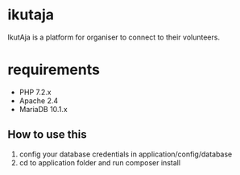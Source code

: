 # ikutaja
IkutAja is a platform for organiser to connect to their volunteers.

# requirements
* PHP 7.2.x
* Apache 2.4
* MariaDB 10.1.x

## How to use this
1. config your database credentials in application/config/database
2. cd to application folder and run composer install
